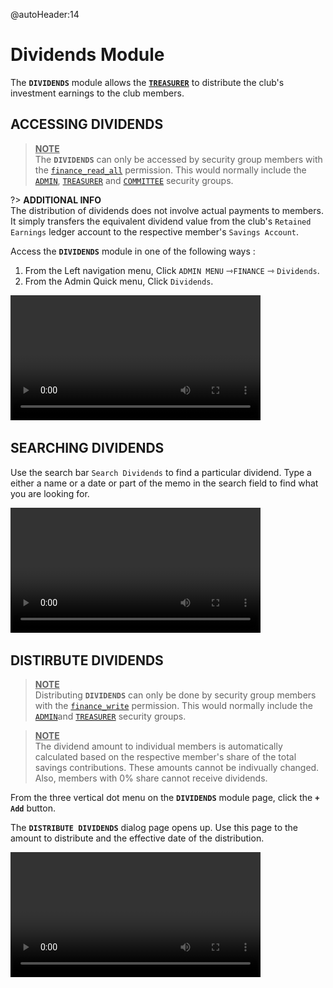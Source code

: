 @autoHeader:14
# Dividends Module
The **`DIVIDENDS`** module allows the [**`TREASURER`**](10_admin_member-accounts?id=_1034-treasurer-group)  to distribute the club's investment earnings to the club members.

## ACCESSING DIVIDENDS
><ins>**NOTE**</ins>\
>The **`DIVIDENDS`** can only be accessed by security group members with the [`finance_read_all`](10_admin_member-accounts?id=finance_read_all) permission. This would normally include the [`ADMIN`](10_admin_member-accounts?id=_1031-admin-group), [`TREASURER`](10_admin_member-accounts?id=_1034-treasurer-group) and [`COMMITTEE`](10_admin_member-accounts?id=_1032-committee-group) security groups.

?> **ADDITIONAL INFO**\
 The distribution of dividends does not involve actual payments to members. 
 It simply transfers the equivalent dividend value from the club's 
 `Retained Earnings` ledger account to the respective member's `Savings Account`.

Access the **`DIVIDENDS`** module in one of the following ways :
1. From the Left navigation menu, Click  `ADMIN MENU` &#8702;`FINANCE` &#8702; `Dividends`.
1. From the Admin Quick menu, Click  `Dividends`.

<video src="static/video/Dividends_Accessing.mp4"
	width="400px" controls autoplay loop>
  <img src="static/images/10.6_Dividends_Menu.png"/>
</video>


<!-- tabs:start >
#### **Dividends List**

![Dividends List](static/images/10.6.1_Dividends_List.png ":size=400").

#### **Open Dividends List**

![Dividends List](static/images/10.6.2_Dividends_List_Open.png ":size=400").
<!-- tabs:end -->

## SEARCHING DIVIDENDS

Use the search bar `Search Dividends` to find a particular dividend. Type a either a name or a date or part of the memo in the search field to find what you are looking for.

<video src="static/video/Dividends_Search.mp4"
	width="400px" controls autoplay loop>
  <img src="static/images/10.6.2_Search_Dividends.png"/>
</video>

## DISTIRBUTE DIVIDENDS
><ins>**NOTE**</ins>\
>Distributing **`DIVIDENDS`** can only be done by security group members with the [`finance_write`](10_admin_member-accounts?id=finance_write) permission. This would normally include the [`ADMIN`](10_admin_member-accounts?id=_1031-admin-group)and [`TREASURER`](10_admin_member-accounts?id=_1034-treasurer-group) security groups.

> <ins>**NOTE**</ins>\
 The dividend amount to individual members is automatically calculated based on the respective 
 member's share of the total savings contributions. These amounts cannot be indivually changed.
 Also, members with 0% share cannot receive dividends.
 

From the three vertical dot menu on the **`DIVIDENDS`** module page, click the **`+ Add`** button.

The **`DISTRIBUTE DIVIDENDS`** dialog page opens up. Use this page to the amount to distribute 
and the effective date of the distribution.

<video src="static/video/Dividends_Distribute.mp4"
	width="400px" controls autoplay loop>
  <img src="static/images/10.8_Distribute_Dividends_Page.png"/>
</video>
